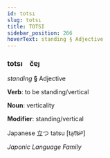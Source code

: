 ```yaml
---
id: totsı
slug: totsı
title: TOTSI
sidebar_position: 266
hoverText: standing § Adjective
---
```


### totsı&emsp;<span kind="abugida">c̆ɐȷ</span>

*standing* **§** Adjective

**Verb**: to be standing/vertical

**Noun**: verticality

**Modifier**: standing/vertical

Japanese 立つ tatsu [ta̠t͡sɨᵝ]

*Japonic Language Family*